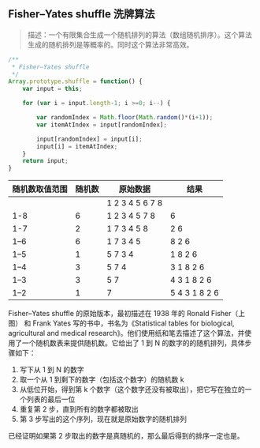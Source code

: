 ## Fisher–Yates shuffle 洗牌算法

> 描述：一个有限集合生成一个随机排列的算法（数组随机排序）。这个算法生成的随机排列是等概率的。同时这个算法非常高效。

```javascript
/**
 * Fisher–Yates shuffle
 */
Array.prototype.shuffle = function() {
    var input = this;

    for (var i = input.length-1; i >=0; i--) {

        var randomIndex = Math.floor(Math.random()*(i+1));
        var itemAtIndex = input[randomIndex];

        input[randomIndex] = input[i];
        input[i] = itemAtIndex;
    }
    return input;
}
```

| 随机数取值范围 | 随机数  | 原始数据            | 结果            |
| ------- | ---- | --------------- | ------------- |
|         |      | 1 2 3 4 5 6 7 8 |               |
| 1-8     | 6    | 1 2 3 4 5 7 8   | 6             |
| 1-7     | 2    | 1 7 3 4 5 8     | 2 6           |
| 1–6     | 6    | 1 7 3 4 5       | 8 2 6         |
| 1–5     | 1    | 5 7 3 4         | 1 8 2 6       |
| 1–4     | 3    | 5 7 4           | 3 1 8 2 6     |
| 1–3     | 3    | 5 7             | 4 3 1 8 2 6   |
| 1–2     | 1    | 7               | 5 4 3 1 8 2 6 |





Fisher–Yates shuffle 的原始版本，最初描述在 1938 年的 Ronald Fisher（上图） 和 Frank Yates 写的书中，书名为《Statistical tables for biological, agricultural and medical research》。他们使用纸和笔去描述了这个算法，并使用了一个随机数表来提供随机数。它给出了 1 到 N 的数字的的随机排列，具体步骤如下：

1. 写下从 1 到 N 的数字
2. 取一个从 1 到剩下的数字（包括这个数字）的随机数 k
3. 从低位开始，得到第 k 个数字（这个数字还没有被取出），把它写在独立的一个列表的最后一位
4. 重复第 2 步，直到所有的数字都被取出
5. 第 3 步写出的这个序列，现在就是原始数字的随机排列

已经证明如果第 2 步取出的数字是真随机的，那么最后得到的排序一定也是。